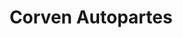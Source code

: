 ---
title: "Corven Autopartes"
url: /ciudad-autonoma-de-buenos-aires/corven-autopartes/
shop: piezas de automóviles
---